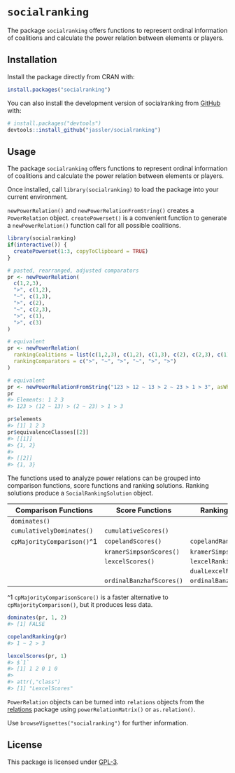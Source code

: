 
<!-- README.md is generated from README.Rmd. Please edit that file -->

# `socialranking`

<!-- badges: start -->
<!-- badges: end -->

The package `socialranking` offers functions to represent ordinal
information of coalitions and calculate the power relation between
elements or players.

## Installation

Install the package directly from CRAN with:

``` r
install.packages("socialranking")
```

You can also install the development version of socialranking from
[GitHub](https://github.com/) with:

``` r
# install.packages("devtools")
devtools::install_github("jassler/socialranking")
```

## Usage

The package `socialranking` offers functions to represent ordinal
information of coalitions and calculate the power relation between
elements or players.

Once installed, call `library(socialranking)` to load the package into
your current environment.

`newPowerRelation()` and `newPowerRelationFromString()` creates a
`PowerRelation` object. `createPowerset()` is a convenient function to
generate a `newPowerRelation()` function call for all possible
coalitions.

``` r
library(socialranking)
if(interactive()) {
  createPowerset(1:3, copyToClipboard = TRUE)
}

# pasted, rearranged, adjusted comparators
pr <- newPowerRelation(
  c(1,2,3),
  ">", c(1,2),
  "~", c(1,3),
  ">", c(2),
  "~", c(2,3),
  ">", c(1),
  ">", c(3)
)

# equivalent
pr <- newPowerRelation(
  rankingCoalitions = list(c(1,2,3), c(1,2), c(1,3), c(2), c(2,3), c(1), c(3)),
  rankingComparators = c(">", "~", ">", "~", ">", ">")
)

# equivalent
pr <- newPowerRelationFromString("123 > 12 ~ 13 > 2 ~ 23 > 1 > 3", asWhat = as.numeric)
pr
#> Elements: 1 2 3
#> 123 > (12 ~ 13) > (2 ~ 23) > 1 > 3

pr$elements
#> [1] 1 2 3
pr$equivalenceClasses[[2]]
#> [[1]]
#> {1, 2}
#> 
#> [[2]]
#> {1, 3}
```

The functions used to analyze power relations can be grouped into
comparison functions, score functions and ranking solutions. Ranking
solutions produce a `SocialRankingSolution` object.

| Comparison Functions       | Score Functions          | Ranking Solutions         |
|----------------------------|--------------------------|---------------------------|
| `dominates()`              |                          |                           |
| `cumulativelyDominates()`  | `cumulativeScores()`     |                           |
| `cpMajorityComparison()`^1 | `copelandScores()`       | `copelandRanking()`       |
|                            | `kramerSimpsonScores()`  | `kramerSimpsonRanking()`  |
|                            | `lexcelScores()`         | `lexcelRanking()`         |
|                            |                          | `dualLexcelRanking()`     |
|                            | `ordinalBanzhafScores()` | `ordinalBanzhafRanking()` |

^1 `cpMajorityComparisonScore()` is a faster alternative to
`cpMajorityComparison()`, but it produces less data.

``` r
dominates(pr, 1, 2)
#> [1] FALSE

copelandRanking(pr)
#> 1 ~ 2 > 3

lexcelScores(pr, 1)
#> $`1`
#> [1] 1 2 0 1 0
#> 
#> attr(,"class")
#> [1] "LexcelScores"
```

`PowerRelation` objects can be turned into `relations` objects from the
[relations](https://cran.r-project.org/web/packages/relations/index.html)
package using `powerRelationMatrix()` or `as.relation()`.

Use `browseVignettes("socialranking")` for further information.

## License

This package is licensed under
[GPL-3](https://choosealicense.com/licenses/gpl-3.0/#).
